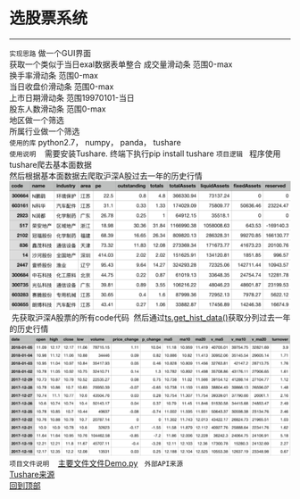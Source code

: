 # 选股票系统
***
`实现思路`
做一个GUI界面  
获取一个类似于当日exal数据表单整合
成交量滑动条 范围0-max  
换手率滑动条 范围0-max  
当日收盘价滑动条 范围0-max  
上市日期滑动条 范围19970101-当日  
股东人数滑动条 范围0-max  
地区做一个筛选  
所属行业做一个筛选  
`使用的库`
python2.7，
numpy，
panda，
tushare  
`使用说明`  
  需要安装Tushare. 终端下执行pip install tushare
`项目逻辑`   
  程序使用tushare爬去基本面数据  
  然后根据基本面数据去爬取沪深A股过去一年的历史行情 
  ![](image01.png)  
  先获取沪深A股票的所有code代码 
  然后通过[ts.get_hist_data()](http://tushare.org/trading.html#id2)获取分列过去一年的历史行情  
  ![](image02.png)  
`项目文件说明`   
  [主要文件文件Demo.py](Demo.py)  
`外部API来源`  
  [Tushare来源](http://tushare.org "悬停显示")  
[回到顶部](#readme)	 
